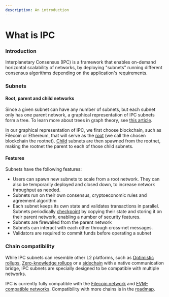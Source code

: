 ```yaml
---
description: An introduction
---
```


# What is IPC

### Introduction

Interplanetary Consensus (IPC) is a framework that enables on-demand horizontal scalability of networks, by deploying "subnets" running different consensus algorithms depending on the application's requirements.

### Subnets

#### Root, parent and child networks

Since a given subnet can have any number of subnets, but each subnet only has one parent network, a graphical representation of IPC subnets form a tree. To learn more about trees in graph theory, see [this article](https://discrete.openmathbooks.org/dmoi3/sec\_trees.html).&#x20;

In our graphical representation of IPC, we first choose blockchain, such as Filecoin or Ethereum, that will serve as the [root](https://mathworld.wolfram.com/RootedTree.html) (we call the chosen blockchain the rootnet). [Child](https://www.gatevidyalay.com/tag/child-node/) subnets are then spawned from the rootnet, making the rootnet the parent to each of those child subnets.&#x20;

#### Features&#x20;

Subnets have the following features:&#x20;

* Users can spawn new subnets to scale from a root network. They can also be temporarily deployed and closed down, to increase network throughput as needed.
* Subnets run on their own consensus, cryptoeconomic rules and agreement algorithm
* Each subnet keeps its own state and validates transactions in parallel. Subnets periodically [checkpoint](../key-concepts/ipc-architecture/checkpointing.md#checkpointing) by copying their state and storing it on their parent network, enabling a number of security features. &#x20;
* Subnets are firewalled from the parent network&#x20;
* Subnets can interact with each other through cross-net messages.
* Validators are required to commit funds before operating a subnet

### Chain compatibility

While IPC subnets can resemble other L2 platforms, such as [Optimistic rollups](https://ethereum.org/en/developers/docs/scaling/optimistic-rollups/), [Zero-knowledge rollups](https://ethereum.org/en/developers/docs/scaling/zk-rollups/) or a [sidechain](https://ethereum.org/en/developers/docs/scaling/sidechains/) with a native communication bridge, IPC subnets are specially designed to be compatible with multiple networks.

IPC is currently fully compatible with the [Filecoin network](https://docs.filecoin.io/basics/what-is-filecoin) and [EVM-compatible networks](https://chainlist.org/). Compatibility with more chains is in the [roadmap](https://ipc.space/#roadmap).&#x20;

